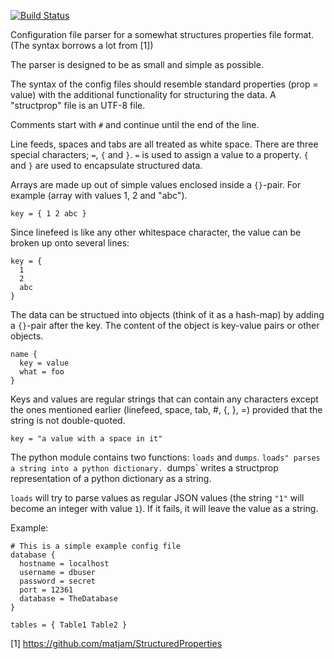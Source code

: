[![Build Status](https://travis-ci.org/edgeware/structprop.svg?branch=master)](https://travis-ci.org/edgeware/structprop)

Configuration file parser for a somewhat structures properties file
format. (The syntax borrows a lot from [1])

The parser is designed to be as small and simple as possible.

The syntax of the config files should resemble standard properties
(prop = value) with the additional functionality for structuring the
data.  A "structprop" file is an UTF-8 file.

Comments start with `#` and continue until the end of the line.

Line feeds, spaces and tabs are all treated as white space. There are
three special characters; `=`, `{` and `}`.  `=` is used to assign a
value to a property.  `{` and `}` are used to encapsulate structured
data.

Arrays are made up out of simple values enclosed inside a `{}`-pair.
For example (array with values 1, 2 and "abc").

    key = { 1 2 abc }

Since linefeed is like any other whitespace character, the value can
be broken up onto several lines:

    key = {
      1
      2
      abc
    }

The data can be structued into objects (think of it as a hash-map) by
adding a `{}`-pair after the key.  The content of the object is key-value
pairs or other objects.

    name {
      key = value
      what = foo
    }

Keys and values are regular strings that can contain any characters
except the ones mentioned earlier (linefeed, space, tab, #, {, }, =)
provided that the string is not double-quoted.

    key = "a value with a space in it"

The python module contains two functions: `loads` and `dumps`. `loads"
parses a string into a python dictionary. `dumps` writes a structprop
representation of a python dictionary as a string.

`loads` will try to parse values as regular JSON values (the string
`"1"` will become an integer with value `1`).  If it fails, it will leave
the value as a string.

Example:

    # This is a simple example config file
    database {
      hostname = localhost
      username = dbuser
      password = secret
      port = 12361
      database = TheDatabase
    }

    tables = { Table1 Table2 }


[1] https://github.com/matjam/StructuredProperties
